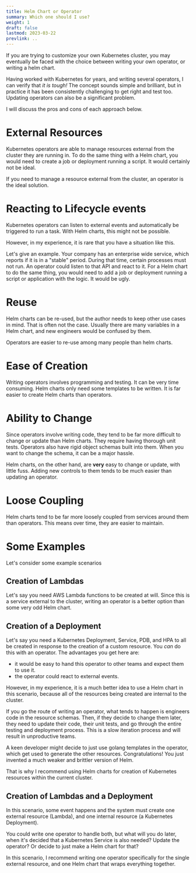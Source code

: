 ```yaml
---
title: Helm Chart or Operator
summary: Which one should I use?
weight: 1
draft: false
lastmod: 2023-03-22
prevlink: ..
---
```


If you are trying to customize your own Kubernetes cluster, you may eventually be 
faced with the choice between writing your own operator, or writing a helm chart.

Having worked with Kubernetes for years, and writing several operators, I can 
verify that *it is tough!*  The concept sounds simple and brilliant, but in practice
it has been consistently challenging to get right and test too.  Updating 
operators can also be a significant problem.

I will discuss the pros and cons of each approach below.

# External Resources

Kubernetes operators are able to manage resources external from the cluster they 
are running in.  To do the same thing with a Helm chart, you would need to create 
a job or deployment running a script.  It would certainly not be ideal.

If you need to manage a resource external from the cluster, an operator is 
the ideal solution.

# Reacting to Lifecycle events

Kubernetes operators can listen to external events and automatically be triggered
to run a task.  With Helm charts, this might not be possible.

However, in my experience, it is rare that you have a situation like this.

Let's give an example.  Your company has an enterprise wide service, which reports
if it is in a "stable" period.  During that time, certain processes must not run.
An operator could listen to that API and react to it.  For a Helm chart to do 
the same thing, you would need to add a job or deployment running a script or 
application with the logic.  It would be ugly.

# Reuse

Helm charts can be re-used, but the author needs to keep other use cases in mind.
That is often not the case.  Usually there are many variables in a Helm chart, 
and new engineers would be confused by them.  

Operators are easier to re-use among many people than helm charts.

# Ease of Creation

Writing operators involves programming and testing.  It can be very time consuming.
Helm charts only need some templates to be written.  It is far easier to create
Helm charts than operators.

# Ability to Change

Since operators involve writing code, they tend to be far more difficult to change
or update than Helm charts.  They require having thorough unit tests.  Operators
also have rigid object schemas built into them.  When you want to change the 
schema, it can be a major hassle.

Helm charts, on the other hand, are **very** easy to change or update, with little
fuss.  Adding new controls to them tends to be much easier than updating an operator.

# Loose Coupling

Helm charts tend to be far more loosely coupled from services around them than
operators.  This means over time, they are easier to maintain.

# Some Examples

Let's consider some example scenarios

## Creation of Lambdas

Let's say you need AWS Lambda functions to be created at will.  Since this is a
service external to the cluster, writing an operator is a better option than
some very odd Helm chart.

## Creation of a Deployment

Let's say you need a Kubernetes Deployment, Service, PDB, and HPA to all be created
in response to the creation of a custom resource.  You *can* do this with an 
operator.  The advantages you get here are:
* it would be easy to hand this operator to other teams and expect them to use it.
* the operator could react to external events.

However, in my experience, it is a much better idea to use a Helm chart in this 
scenario, because all of the resources being created are internal to the cluster.

If you go the route of writing an operator, what tends to happen is engineers
code in the resource schemas.  Then, if they decide to change them later, they 
need to update their code, their unit tests, and go through the entire testing
and deployment process.  This is a slow iteration process and will result in 
unproductive teams.

A keen developer might decide to just use golang templates in the operator,
which get used to generate the other resources.  Congratulations!  You just
invented a much weaker and brittler version of Helm.

That is why I recommend using Helm charts for creation of Kubernetes resources
within the current cluster.

## Creation of Lambdas and a Deployment

In this scenario, some event happens and the system must create one external
resource (Lambda), and one internal resource (a Kubernetes Deployment).

You could write one operator to handle both, but what will you do later, when
it's decided that a Kubernetes Service is also needed?  Update the operator?
Or decide to just make a Helm chart for that?

In this scenario, I recommend writing one operator specifically for the 
single external resource, and one Helm chart that wraps everything together.
